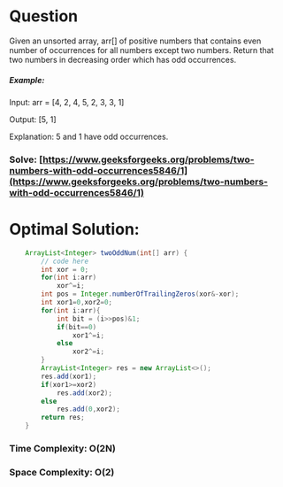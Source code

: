 # Question

Given an unsorted array, arr[] of positive numbers that contains even number of occurrences for all numbers except two numbers. Return that two numbers in decreasing order which has odd occurrences.




##### Example:

Input: arr = [4, 2, 4, 5, 2, 3, 3, 1]

Output: [5, 1] 

Explanation: 5 and 1 have odd occurrences.


### Solve: [https://www.geeksforgeeks.org/problems/two-numbers-with-odd-occurrences5846/1](https://www.geeksforgeeks.org/problems/two-numbers-with-odd-occurrences5846/1)
   


# Optimal Solution:  
``` java
    ArrayList<Integer> twoOddNum(int[] arr) {
        // code here
        int xor = 0;
        for(int i:arr)
            xor^=i;
        int pos = Integer.numberOfTrailingZeros(xor&-xor);
        int xor1=0,xor2=0;
        for(int i:arr){
            int bit = (i>>pos)&1;
            if(bit==0)
                xor1^=i;
            else
                xor2^=i;
        }
        ArrayList<Integer> res = new ArrayList<>();
        res.add(xor1);
        if(xor1>=xor2)
            res.add(xor2);
        else
            res.add(0,xor2);
        return res;
    }
```
### Time Complexity: O(2N)
### Space Complexity: O(2) 